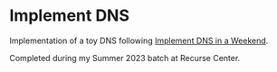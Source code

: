 # Implement DNS

Implementation of a toy DNS following [Implement DNS in a Weekend](https://implement-dns.wizardzines.com/index.html).

Completed during my Summer 2023 batch at Recurse Center.


